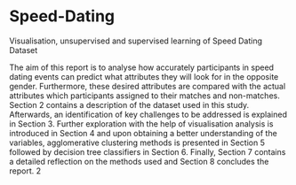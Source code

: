 # Speed-Dating
Visualisation, unsupervised and supervised learning of Speed Dating Dataset

The aim of this report is to analyse how accurately participants in speed dating events can predict what attributes they will look for in the opposite gender. Furthermore, these desired attributes are compared with the actual attributes which participants assigned to their matches and non-matches.  
Section 2 contains a description of the dataset used in this study. Afterwards, an identification of key challenges to be addressed is explained in Section 3. Further exploration with the help of visualisation analysis is introduced in Section 4 and upon obtaining a better understanding of the variables, agglomerative clustering methods is presented in Section 5 followed by decision tree classifiers in Section 6. Finally, Section 7 contains a detailed reflection on the methods used and Section 8 concludes the report. 
2
